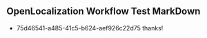 ## OpenLocalization Workflow Test MarkDown
* 75d46541-a485-41c5-b624-aef926c22d75 thanks!

<!--HONumber=Jul16_HO3-->


